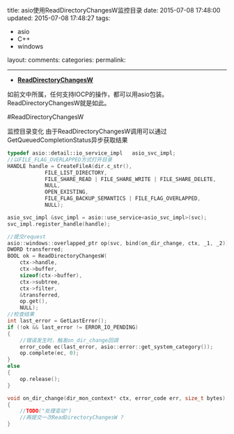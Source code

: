 title: asio使用ReadDirectoryChangesW监控目录
date: 2015-07-08 17:48:00
updated: 2015-07-08 17:48:27
tags:
- asio
- C++
- windows

layout:
comments:
categories:
permalink:

---

* **[ReadDirectoryChangesW](#ReadDirectoryChangesW)**

如前文中所属，任何支持IOCP的操作，都可以用asio包装。ReadDirectoryChangesW就是如此。

#ReadDirectoryChangesW

监控目录变化
由于ReadDirectoryChangesW调用可以通过GetQueuedCompletionStatus异步获取结果
```C++
typedef asio::detail::io_service_impl   asio_svc_impl;
//以FILE_FLAG_OVERLAPPED方式打开目录
HANDLE handle = CreateFileA(dir.c_str(), 
            FILE_LIST_DIRECTORY,
            FILE_SHARE_READ | FILE_SHARE_WRITE | FILE_SHARE_DELETE, 
            NULL,
            OPEN_EXISTING, 
            FILE_FLAG_BACKUP_SEMANTICS | FILE_FLAG_OVERLAPPED, 
            NULL);

asio_svc_impl &svc_impl = asio::use_service<asio_svc_impl>(svc);
svc_impl.register_handle(handle);

//提交request
asio::windows::overlapped_ptr op(svc, bind(on_dir_change, ctx, _1, _2));
DWORD transferred;
BOOL ok = ReadDirectoryChangesW(
    ctx->handle, 
    ctx->buffer, 
    sizeof(ctx->buffer),
    ctx->subtree, 
    ctx->filter, 
    &transferred, 
    op.get(),
    NULL);
//检查结果
int last_error = GetLastError();
if (!ok && last_error != ERROR_IO_PENDING)
{
    //错误发生时，触发on_dir_change回调
    error_code ec(last_error, asio::error::get_system_category());
    op.complete(ec, 0);
}
else
{
    op.release();
}

void on_dir_change(dir_mon_context* ctx, error_code err, size_t bytes)
{
    //TODO("处理变动")
    //再提交一次ReadDirectoryChangesW ?
}
```
